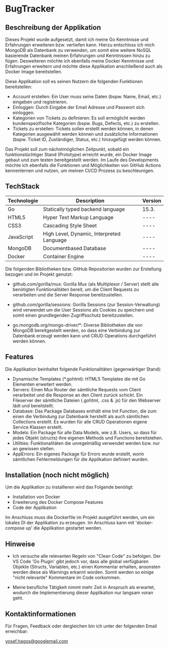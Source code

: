 # BugTracker

## Beschreibung der Applikation

Dieses Projekt wurde aufgesetzt, damit ich meine Go Kenntnisse und Erfahrungen erweiteren bzw. vertiefen kann. Hierzu entschloss ich mich MongoDB als Datenbank zu verwenden, um somit eine weitere NoSQL basierende Datenbank meinen Erfahrungen und Kenntnissen hinzu zu fügen. Desweiteren möchte ich ebenfalls meine Docker Kenntnisse und Erfahrungen erweitern und möchte diese Applikation anschließend auch als Docker Image bereitstellen.

Diese Applikation soll es seinen Nutzern die folgenden Funktionen bereitstellen:
- Account erstellen: Ein User muss seine Daten (bspw. Name, Email, etc.) eingeben und registrieren.
- Einloggen: Durch Eingabe der Email Adresse und Passwort sich einloggen.
- Kategorien von Tickets zu definieren: Es soll ermöglicht werden kundenspezifische Kategorien (bspw. Bugs, Defects, etc.) zu erstellen. 
- Tickets zu erstellen: Tickets sollen erstellt werden können, in denen Kategorien ausgewählt werden können und zusätzliche Informationen (bspw. Ticket ID, Zuständiger, Status, etc.) hinzugefügt werden können.

Das Projekt soll zum nächstmöglichen Zeitpunkt, sobald ein funktionstüchtiger Stand (Prototype) erreicht wurde, ein Docker Image gebaut und zum testen bereitgestellt werden. Im Laufe des Developments möchte ich ebenfalls die Funktionen und Möglichkeiten von GitHub Actions kennenlernen und nutzen, um meinen CI/CD Prozess zu beschleunigen.


## TechStack

| Technologie | Description                               | Version |
|-------------|-------------------------------------------|---------|
| Go          | Statically typed backend language         | 15.3.   |
| HTML5       | Hyper Text Markup Language                | ----    |
| CSS3        | Cascading Style Sheet                     | ----    |
| JavaScript  | High Level, Dynamic, Interpreted Language | ----    |
| MongoDB     | Documentbased Database                    | ----    |
| Docker      | Container Engine                          | ----    |

Die folgenden Bibliotheken bzw. GitHub Repositorien wurden zur Erstellung bezogen und im Projekt genutzt:

- github.com/gorilla/mux:
Gorilla Mux (als Multiplexor / Server) stellt alle benötigten Funktionalitäten bereit, um die Client Requests zu verarbeiten und die Server Response bereitzustellen.

- github.com/gorilla/sessions:
Gorilla Sessions (zur Session-Verwaltung) wird verwendet um die User Sessions als Cookies zu speichern und somit einen grundlegenden Zugriffsschutz bereitzustellen.

- go.mongodb.org/mongo-driver/*:
Diverse Bibliotheken die von MongoDB bereitgestellt werden, so dass eine Verbindung zur Datenbank erzeugt werden kann und CRUD Operations durchgeführt werden können.


## Features

Die Applikation beinhaltet folgende Funktionalitäten (gegenwärtiger Stand):
- Dynamische Templates (*.gohtml): HTML5 Templates die mit Go  Elementen erweitert werden.
- Servers: Einen Mux Router der sämtliche Requests vom Client verarbeitet und die Response an den Client zurück schickt. Ein Fileserver der sämtliche Dateien (.gohtml, .css & .js) für den Webserver lädt und bereitstellt.
- Database: Das Package Databases enthält eine Init Function, die zum einen die Verbindung zur Datenbank herstellt als auch sämtlichen Collections erstellt. Es wurden für alle CRUD Operationen eigene Service Klassen erstellt.
- Models: Ein Package für alle Data Models, wie z.B. Users, so dass für jedes Objekt (structs) ihre eigenen Methods und Functions bereitstehen.
- Utilities: Funktionalitäten die unregelmäßig verwendet werden bzw. nur an gewissen stellen.
- AppErrors: Ein eigenes Package für Errors wurde erstellt, worin sämtlichen Fehlermeldungen für die Applikation definiert wurden.

## Installation (noch nicht möglich)

Um die Applikation zu installieren wird das Folgende benötigt:
- Installation von Docker
- Erweiterung des Docker Compose Features
- Code der Applikation

Im Anschluss muss die Dockerfile im Projekt ausgeführt werden, um ein lokales DI der Applikation zu erzeugen. Im Anschluss kann mit 'docker-compose up' die Applikation gestartet werden.

## Hinweise

- Ich versuche alle relevanten Regeln von "Clean Code" zu befolgen. Der VS Code 'Go Plugin' gibt jedoch vor, dass alle global verfügbaren Objekte (Structs, Variablen, etc.) einen Kommentar erhalten, ansonsten werden diese als Warnings erkannt worden. Somit werden so einige "nicht relevante" Kommentare im Code vorkommen.

- Meine berufliche Tätigkeit nimmt mehr Zeit in Anspruch als erwartet, wodurch die Implementierung dieser Applikation nur langsam voran geht.

## Kontaktinformationen

Für Fragen, Feedback oder dergleichen bin ich unter der folgenden Email erreichbar:

  yosef.hagos@googlemail.com
